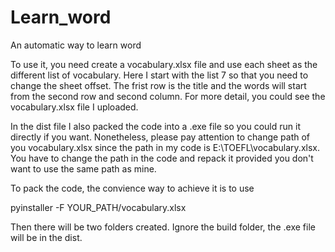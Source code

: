 # Learn_word
An automatic way to learn word 

To use it, you need create a vocabulary.xlsx file and use each sheet as the different list of vocabulary.
Here I start with the list 7 so that you need to change the sheet offset.
The frist row is the title and the words will start from the second row and second column.
For more detail, you could see the vocabulary.xlsx file I uploaded.

In the dist file I also packed the code into a .exe file so you could run it directly if you want. Nonetheless, please pay attention to change path of you vocabulary.xlsx since the path in my code is E:\TOEFL\vocabulary.xlsx. You have to change the path in the code and repack it provided you don't want to use the same path as mine.

To pack the code, the convience way to achieve it is to use

pyinstaller -F YOUR_PATH/vocabulary.xlsx

Then there will be two folders created. Ignore the build folder, the .exe file will be in the dist.

